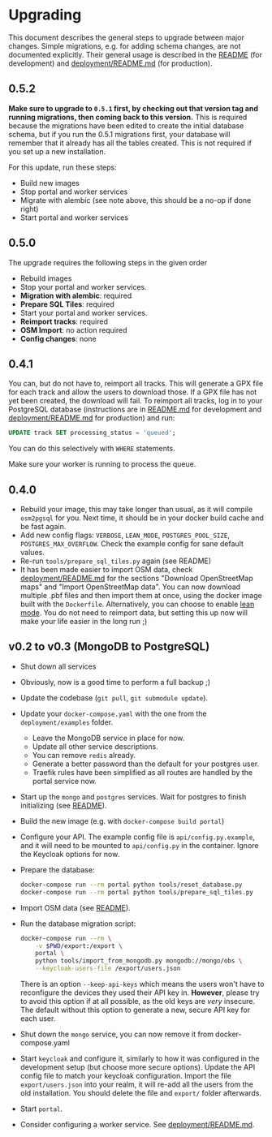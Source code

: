 # Upgrading

This document describes the general steps to upgrade between major changes.
Simple migrations, e.g. for adding schema changes, are not documented
explicitly. Their general usage is described in the [README](./README.md) (for
development) and [deployment/README.md](deployment/README.md) (for production).

## 0.5.2

**Make sure to upgrade to `0.5.1` first, by checking out that version tag and
running migrations, then coming back to this version.** This is required
because the migrations have been edited to create the initial database schema,
but if you run the 0.5.1 migrations first, your database will remember that it
already has all the tables created. This is not required if you set up a new
installation.

For this update, run these steps:

- Build new images
- Stop portal and worker services
- Migrate with alembic (see note above, this should be a no-op if done right)
- Start portal and worker services

## 0.5.0

The upgrade requires the following steps in the given order

- Rebuild images
- Stop your portal and worker services.
- **Migration with alembic**: required 
- **Prepare SQL Tiles**: required 
- Start your portal and worker services.
- **Reimport tracks**: required 
- **OSM Import**: no action required
- **Config changes**: none

## 0.4.1

You can, but do not have to, reimport all tracks. This will generate a GPX file
for each track and allow the users to download those. If a GPX file has not yet
been created, the download will fail. To reimport all tracks, log in to your
PostgreSQL database (instructions are in [README.md](./README.md) for
development and [deployment/README.md](./deployment/README.md) for production)
and run:

```sql
UPDATE track SET processing_status = 'queued';
```

You can do this selectively with `WHERE` statements.

Make sure your worker is running to process the queue.

## 0.4.0

* Rebuild your image, this may take longer than usual, as it will compile
  `osm2pgsql` for you. Next time, it should be in your docker build cache and
  be fast again.
* Add new config flags: `VERBOSE`, `LEAN_MODE`, `POSTGRES_POOL_SIZE`,
  `POSTGRES_MAX_OVERFLOW`. Check the example config for sane default values.
* Re-run `tools/prepare_sql_tiles.py` again (see README)
* It has been made easier to import OSM data, check
  [deployment/README.md](deployment/README.md) for the sections "Download
  OpenStreetMap maps" and "Import OpenStreetMap data". You can now download
  multiple .pbf files and then import them at once, using the docker image
  built with the `Dockerfile`. Alternatively, you can choose to enable [lean
  mode](docs/lean-mode.md). You do not need to reimport data, but setting this
  up now will make your life easier in the long run ;)

## v0.2 to v0.3 (MongoDB to PostgreSQL)

* Shut down all services
* Obviously, now is a good time to perform a full backup ;)
* Update the codebase (`git pull`, `git submodule update`).
* Update your ``docker-compose.yaml`` with the one from the ``deployment/examples`` 
  folder.
  * Leave the MongoDB service in place for now.
  * Update all other service descriptions. 
  * You can remove `redis` already. 
  * Generate a better password than the default for your
    postgres user.
  * Traefik rules have been simplified as all routes are handled
    by the portal service now.
* Start up the `mongo` and `postgres` services. Wait for postgres to finish
  initializing (see [README](README.md)).
* Build the new image (e.g. with `docker-compose build portal`)
* Configure your API. The example config file is `api/config.py.example`, and
  it will need to be mounted to `api/config.py` in the container. Ignore the
  Keycloak options for now.
* Prepare the database: 
  
    ```bash
    docker-compose run --rm portal python tools/reset_database.py
    docker-compose run --rm portal python tools/prepare_sql_tiles.py
    ```
* Import OSM data (see [README](README.md)).
* Run the database migration script: 
    
    ```bash
    docker-compose run --rm \
        -v $PWD/export:/export \
        portal \
        python tools/import_from_mongodb.py mongodb://mongo/obs \
        --keycloak-users-file /export/users.json
    ```
  There is an option `--keep-api-keys` which means the users won't have to
  reconfigure the devices they used their API key in. **However**, please try
  to avoid this option if at all possible, as the old keys are *very* insecure.
  The default without this option to generate a new, secure API key for each
  user.
* Shut down the `mongo` service, you can now remove it from docker-compose.yaml
* Start `keycloak` and configure it, similarly to how it was configured in the
  development setup (but choose more secure options). Update the API config
  file to match your keycloak configuration. Import the file
  `export/users.json` into your realm, it will re-add all the users from the
  old installation. You should delete the file and `export/` folder afterwards.
* Start `portal`.
* Consider configuring a worker service. See [deployment/README.md](deployment/README.md).

